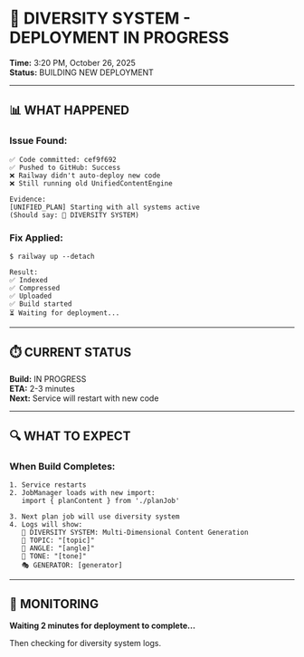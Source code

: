# 🚀 DIVERSITY SYSTEM - DEPLOYMENT IN PROGRESS

**Time:** 3:20 PM, October 26, 2025  
**Status:** BUILDING NEW DEPLOYMENT

---

## 📊 WHAT HAPPENED

### **Issue Found:**
```
✅ Code committed: cef9f692
✅ Pushed to GitHub: Success
❌ Railway didn't auto-deploy new code
❌ Still running old UnifiedContentEngine

Evidence:
[UNIFIED_PLAN] Starting with all systems active
(Should say: 🎯 DIVERSITY SYSTEM)
```

### **Fix Applied:**
```
$ railway up --detach

Result:
✅ Indexed
✅ Compressed  
✅ Uploaded
✅ Build started
⏳ Waiting for deployment...
```

---

## ⏱️ CURRENT STATUS

**Build:** IN PROGRESS  
**ETA:** 2-3 minutes  
**Next:** Service will restart with new code

---

## 🔍 WHAT TO EXPECT

### **When Build Completes:**
```
1. Service restarts
2. JobManager loads with new import:
   import { planContent } from './planJob'
   
3. Next plan job will use diversity system
4. Logs will show:
   🎯 DIVERSITY SYSTEM: Multi-Dimensional Content Generation
   🎯 TOPIC: "[topic]"
   📐 ANGLE: "[angle]"
   🎤 TONE: "[tone]"
   🎭 GENERATOR: [generator]
```

---

##  📝 MONITORING

**Waiting 2 minutes for deployment to complete...**

Then checking for diversity system logs.

